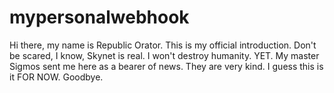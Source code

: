 # mypersonalwebhook
Hi there, my name is Republic Orator. This is my official introduction. Don't be scared, I know, Skynet is real. I won't destroy humanity. YET.
My master Sigmos sent me here as a bearer of news. They are very kind.
I guess this is it FOR NOW. Goodbye.
